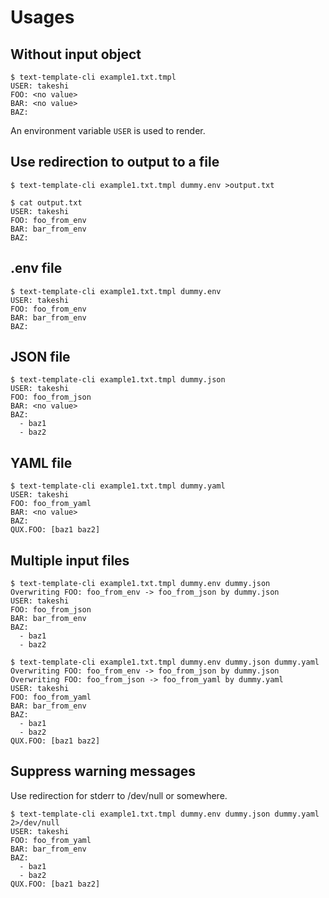 # Usages

## Without input object

```
$ text-template-cli example1.txt.tmpl 
USER: takeshi
FOO: <no value>
BAR: <no value>
BAZ:
```

An environment variable `USER` is used to render.

## Use redirection to output to a file

```
$ text-template-cli example1.txt.tmpl dummy.env >output.txt
```

```
$ cat output.txt 
USER: takeshi
FOO: foo_from_env
BAR: bar_from_env
BAZ:
```

## .env file

```
$ text-template-cli example1.txt.tmpl dummy.env 
USER: takeshi
FOO: foo_from_env
BAR: bar_from_env
BAZ:
```

## JSON file

```
$ text-template-cli example1.txt.tmpl dummy.json
USER: takeshi
FOO: foo_from_json
BAR: <no value>
BAZ:
  - baz1
  - baz2
```

## YAML file

```
$ text-template-cli example1.txt.tmpl dummy.yaml
USER: takeshi
FOO: foo_from_yaml
BAR: <no value>
BAZ:
QUX.FOO: [baz1 baz2]
```

## Multiple input files

```
$ text-template-cli example1.txt.tmpl dummy.env dummy.json
Overwriting FOO: foo_from_env -> foo_from_json by dummy.json
USER: takeshi
FOO: foo_from_json
BAR: bar_from_env
BAZ:
  - baz1
  - baz2
```

```
$ text-template-cli example1.txt.tmpl dummy.env dummy.json dummy.yaml
Overwriting FOO: foo_from_env -> foo_from_json by dummy.json
Overwriting FOO: foo_from_json -> foo_from_yaml by dummy.yaml
USER: takeshi
FOO: foo_from_yaml
BAR: bar_from_env
BAZ:
  - baz1
  - baz2
QUX.FOO: [baz1 baz2]
```

## Suppress warning messages

Use redirection for stderr to /dev/null or somewhere.

```
$ text-template-cli example1.txt.tmpl dummy.env dummy.json dummy.yaml 2>/dev/null
USER: takeshi
FOO: foo_from_yaml
BAR: bar_from_env
BAZ:
  - baz1
  - baz2
QUX.FOO: [baz1 baz2]
```
